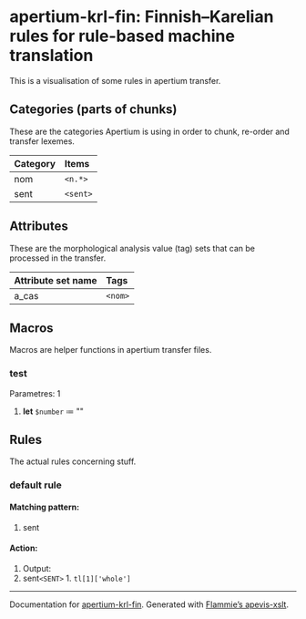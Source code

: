 
# apertium-krl-fin: Finnish–Karelian rules for rule-based machine translation

This is a visualisation of some rules in apertium transfer.


## Categories (parts of chunks)
   
These are the categories Apertium is using in order to chunk, re-order and
transfer lexemes.
    
| Category | Items |
|:---------|:------|
| nom |  `<n.*>`  |
| sent |  `<sent>`  |

    
## Attributes

These are the morphological analysis value (tag) sets that can be processed in
the transfer.

| Attribute set name | Tags |
|:-------------------|:-----|
| a_cas | `<nom>`  |

    
## Macros

Macros are helper functions in apertium transfer files.



### test

Parametres: 1

1. **let** `$number` ≔ ""

## Rules
    
The actual rules concerning stuff.



### default rule
    
#### Matching pattern:
    

1. sent

#### Action:
    

1. Output: 
  1. sent``<SENT>``
    1. `tl[1]['whole']` 
    

- - -

Documentation for [apertium-krl-fin](//github.com/apertium/apertium-krl-fin/).
Generated with [Flammie’s apevis-xslt](https://github.com/flammie/apevis-xslt).
  